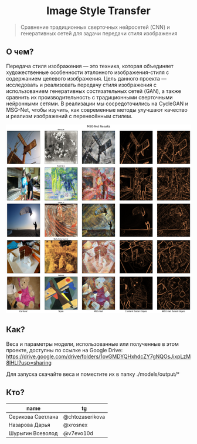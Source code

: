 # <div align="center">Image Style Transfer</div>

> Сравнение традиционных сверточных нейросетей (CNN) и генеративных сетей для задачи передачи стиля изображения

## О чем?

Передача стиля изображения — это техника, которая объединяет художественные особенности эталонного изображения-стиля с содержанием целевого изображения. Цель данного проекта — исследовать и реализовать передачу стиля изображения с использованием генеративных состязательных сетей (GAN), а также сравнить их производительность с традиционными сверточными нейронными сетями. В реализации мы сосредоточились на CycleGAN и MSG-Net, чтобы изучить, как современные методы улучшают качество и реализм изображений с перенесённым стилем.

<div align="center">
    <img src="./images/msgnet_results.png">
</div>

## Как?

Веса и параметры модели, использованные или полученные в этом проекте, доступны по ссылке на Google Drive: https://drive.google.com/drive/folders/1ovGMDYQHxhdcZY7gNQOsJixpLzM8lHLl?usp=sharing

Для запуска скачайте веса и поместите их в папку ./models/output/*

## Кто?

| name              | tg                   |
| ----------------- | ----------------------- | 
| Серикова Светлана      | @chtozaserikova |
| Назарова Дарья   | @xrosnex | z5419889   |
| Шурыгин Всеволод | @v7evo10d | z5416925   |
